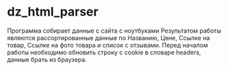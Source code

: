 # dz_html_parser
Программа собирает данные с сайта с ноутбуками
Результатом работы являются рассортированные данные по Названию, Цене, Ссылке на товар, Ссылке на фото товара и список с отзывами.
Перед началом работы необходимо обновить строку с cookie в словаре headers, данные брать из браузера.
